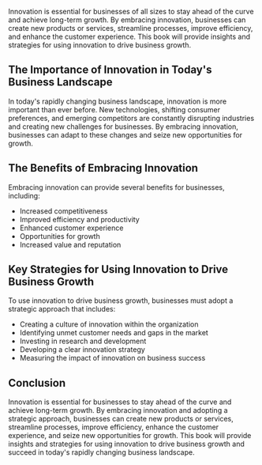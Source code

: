 
Innovation is essential for businesses of all sizes to stay ahead of the curve and achieve long-term growth. By embracing innovation, businesses can create new products or services, streamline processes, improve efficiency, and enhance the customer experience. This book will provide insights and strategies for using innovation to drive business growth.

The Importance of Innovation in Today's Business Landscape
----------------------------------------------------------

In today's rapidly changing business landscape, innovation is more important than ever before. New technologies, shifting consumer preferences, and emerging competitors are constantly disrupting industries and creating new challenges for businesses. By embracing innovation, businesses can adapt to these changes and seize new opportunities for growth.

The Benefits of Embracing Innovation
------------------------------------

Embracing innovation can provide several benefits for businesses, including:

* Increased competitiveness
* Improved efficiency and productivity
* Enhanced customer experience
* Opportunities for growth
* Increased value and reputation

Key Strategies for Using Innovation to Drive Business Growth
------------------------------------------------------------

To use innovation to drive business growth, businesses must adopt a strategic approach that includes:

* Creating a culture of innovation within the organization
* Identifying unmet customer needs and gaps in the market
* Investing in research and development
* Developing a clear innovation strategy
* Measuring the impact of innovation on business success

Conclusion
----------

Innovation is essential for businesses to stay ahead of the curve and achieve long-term growth. By embracing innovation and adopting a strategic approach, businesses can create new products or services, streamline processes, improve efficiency, enhance the customer experience, and seize new opportunities for growth. This book will provide insights and strategies for using innovation to drive business growth and succeed in today's rapidly changing business landscape.
